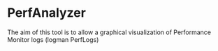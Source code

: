 # PerfAnalyzer
The aim of this tool is to allow a graphical visualization of Performance Monitor logs (logman PerfLogs)
